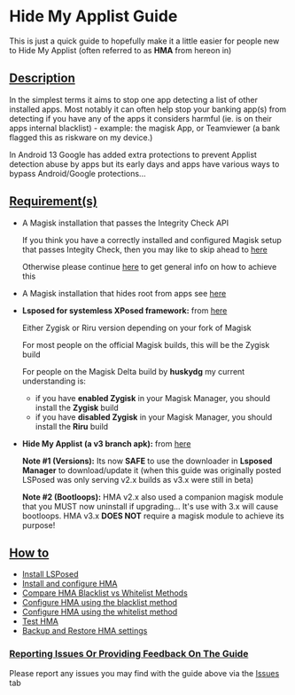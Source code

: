 # Hide My Applist Guide

This is just a quick guide to hopefully make it a little easier for people new to Hide My Applist (often referred to as **HMA** from hereon in)

## <ins>Description</ins>

In the simplest terms it aims to stop one app detecting a list of other installed apps. Most notably it can often help stop your banking app(s) from detecting if you have any of the apps it considers harmful (ie. is on their apps internal blacklist) - example: the magisk App, or Teamviewer (a bank flagged this as riskware on my device.)

In Android 13 Google has added extra protections to prevent Applist detection abuse by apps but its early days and apps have various ways to bypass Android/Google protections...

## <ins>Requirement(s)</ins>

- A Magisk installation that passes the Integrity Check API

  If you think you have a correctly installed and configured Magisk setup that passes Integity Check, then you may like to skip ahead to [here](Integrity-Check.md)
  
  Otherwise please continue [here](Magisk-SafetyNet-Fix.md) to get general info on how to achieve this
- A Magisk installation that hides root from apps see [here](Magisk-Hide.md)

- **Lsposed for systemless XPosed framework:** from [here](https://github.com/LSPosed/LSPosed/releases)

  Either Zygisk or Riru version depending on your fork of Magisk

  For most people on the official Magisk builds, this will be the Zygisk build

  For people on the Magisk Delta build by **huskydg** my current understanding is:

  - if you have **enabled Zygisk** in your Magisk Manager, you should install the **Zygisk** build
  - if you have **disabled Zygisk** in your Magisk Manager, you should install the **Riru** build

- **Hide My Applist (a v3 branch apk):** from [here](https://github.com/Dr-TSNG/Hide-My-Applist/releases)

  **Note #1 (Versions):** Its now **SAFE** to use the downloader in **Lsposed Manager** to download/update it (when this guide was originally posted LSPosed was only serving v2.x builds as v3.x were still in beta)   

  **Note #2 (Bootloops):** HMA v2.x also used a companion magisk module that you MUST now uninstall if upgrading... It's use with 3.x will cause bootloops.  HMA v3.x **DOES NOT** require a magisk module to achieve its purpose!



## <ins>How to</ins>

- [Install LSPosed](Install-LSPosed.md)
- [Install and configure HMA](Install.md)
- [Compare HMA Blacklist vs Whitelist Methods](BlacklistvsWhitelist.md)
- [Configure HMA using the blacklist method](BlackList.md)
- [Configure HMA using the whitelist method](WhiteList.md)
- [Test HMA](TestHMA.md)
- [Backup and Restore HMA settings](BackupAndRestore.md)

### <ins>Reporting Issues Or Providing Feedback On The Guide</ins>

Please report any issues you may find with the guide above via the [Issues](https://github.com/mModule/guide_hma/issues) tab
